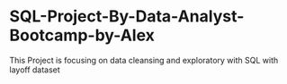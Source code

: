 # SQL-Project-By-Data-Analyst-Bootcamp-by-Alex
This Project is  focusing on data cleansing and exploratory with SQL with layoff dataset
